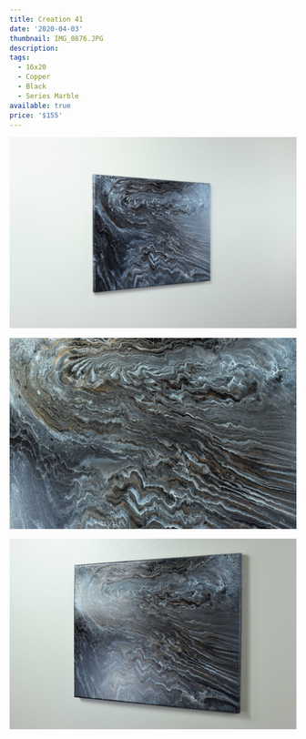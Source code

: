 ```yaml
---
title: Creation 41
date: '2020-04-03'
thumbnail: IMG_0876.JPG
description: 
tags:
  - 16x20
  - Copper
  - Black
  - Series Marble
available: true
price: '$155'
---
```


![](IMG_0874.JPG)

![](IMG_0868.JPG)

![](IMG_0871.JPG)

